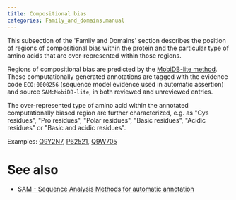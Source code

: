 ```yaml
---
title: Compositional bias
categories: Family_and_domains,manual
---
```


This subsection of the 'Family and Domains' section describes the position of regions of compositional bias within the protein and the particular type of amino acids that are over-represented within those regions.

Regions of compositional bias are predicted by the [MobiDB-lite method](https://doi.org/10.1093/bioinformatics/btx015). These computationally generated annotations are tagged with the evidence code `ECO:0000256` (sequence model evidence used in automatic assertion) and source `SAM:MobiDB-lite`, in both reviewed and unreviewed entries.

The over-represented type of amino acid within the annotated computationally biased region are further characterized, e.g. as "Cys residues", "Pro residues", "Polar residues", "Basic residues", "Acidic residues" or "Basic and acidic residues".

Examples: [Q9Y2N7](https://www.uniprot.org/uniprotkb/Q9Y2N7#family%5Fand%5Fdomains), [P62521](https://www.uniprot.org/uniprotkb/P62521#family%5Fand%5Fdomains), [Q9W705](https://www.uniprot.org/uniprotkb/Q9W705#family%5Fand%5Fdomains)

# See also

-   [SAM - Sequence Analysis Methods for automatic annotation](https://www.uniprot.org/help/sam)
